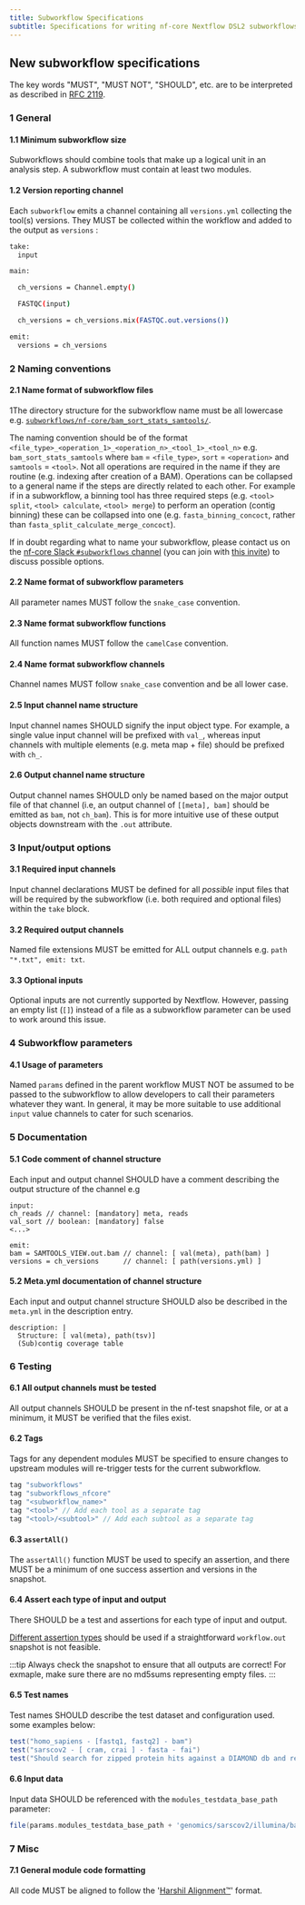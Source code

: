 ```yaml
---
title: Subworkflow Specifications
subtitle: Specifications for writing nf-core Nextflow DSL2 subworkflows
---
```


## New subworkflow specifications

The key words "MUST", "MUST NOT", "SHOULD", etc. are to be interpreted as described in [RFC 2119](https://tools.ietf.org/html/rfc2119).

### 1 General

#### 1.1 Minimum subworkflow size

Subworkflows should combine tools that make up a logical unit in an analysis step.
A subworkflow must contain at least two modules.

#### 1.2 Version reporting channel

Each `subworkflow` emits a channel containing all `versions.yml` collecting the tool(s) versions.
They MUST be collected within the workflow and added to the output as `versions` :

```bash
take:
  input

main:

  ch_versions = Channel.empty()

  FASTQC(input)

  ch_versions = ch_versions.mix(FASTQC.out.versions())

emit:
  versions = ch_versions
```

### 2 Naming conventions

#### 2.1 Name format of subworkflow files

1The directory structure for the subworkflow name must be all lowercase e.g. [`subworkflows/nf-core/bam_sort_stats_samtools/`](https://github.com/nf-core/modules/tree/master/subworkflows/nf-core/bam_sort_stats_samtools/).

The naming convention should be of the format `<file_type>_<operation_1>_<operation_n>_<tool_1>_<tool_n>` e.g. `bam_sort_stats_samtools` where `bam` = `<file_type>`, `sort` = `<operation>` and `samtools` = `<tool>`.
Not all operations are required in the name if they are routine (e.g. indexing after creation of a BAM). Operations can be collapsed to a general name if the steps are directly related to each other.
For example if in a subworkflow, a binning tool has three required steps (e.g. `<tool> split`, `<tool> calculate`, `<tool> merge`) to perform an operation (contig binning) these can be collapsed into one (e.g. `fasta_binning_concoct`, rather than `fasta_split_calculate_merge_concoct`).

If in doubt regarding what to name your subworkflow, please contact us on the [nf-core Slack `#subworkflows` channel](https://nfcore.slack.com/channels/subworkflows) (you can join with [this invite](https://nf-co.re/join/slack)) to discuss possible options.

#### 2.2 Name format of subworkflow parameters

All parameter names MUST follow the `snake_case` convention.

#### 2.3 Name format subworkflow functions

All function names MUST follow the `camelCase` convention.

#### 2.4 Name format subworkflow channels

Channel names MUST follow `snake_case` convention and be all lower case.

#### 2.5 Input channel name structure

Input channel names SHOULD signify the input object type.
For example, a single value input channel will be prefixed with `val_`, whereas input channels with multiple elements (e.g. meta map + file) should be prefixed with `ch_`.

#### 2.6 Output channel name structure

Output channel names SHOULD only be named based on the major output file of that channel (i.e, an output channel of `[[meta], bam]` should be emitted as `bam`, not `ch_bam`).
This is for more intuitive use of these output objects downstream with the `.out` attribute.

### 3 Input/output options

#### 3.1 Required input channels

Input channel declarations MUST be defined for all _possible_ input files that will be required by the subworkflow (i.e. both required and optional files) within the `take` block.

#### 3.2 Required output channels

Named file extensions MUST be emitted for ALL output channels e.g. `path "*.txt", emit: txt`.

#### 3.3 Optional inputs

Optional inputs are not currently supported by Nextflow.
However, passing an empty list (`[]`) instead of a file as a subworkflow parameter can be used to work around this issue.

### 4 Subworkflow parameters

#### 4.1 Usage of parameters

Named `params` defined in the parent workflow MUST NOT be assumed to be passed to the subworkflow to allow developers to call their parameters whatever they want.
In general, it may be more suitable to use additional `input` value channels to cater for such scenarios.

### 5 Documentation

#### 5.1 Code comment of channel structure

Each input and output channel SHOULD have a comment describing the output structure of the channel e.g

```nextflow
input:
ch_reads // channel: [mandatory] meta, reads
val_sort // boolean: [mandatory] false
<...>

emit:
bam = SAMTOOLS_VIEW.out.bam // channel: [ val(meta), path(bam) ]
versions = ch_versions      // channel: [ path(versions.yml) ]
```

#### 5.2 Meta.yml documentation of channel structure

Each input and output channel structure SHOULD also be described in the `meta.yml` in the description entry.

```text
description: |
  Structure: [ val(meta), path(tsv)]
  (Sub)contig coverage table
```

### 6 Testing

#### 6.1 All output channels must be tested

All output channels SHOULD be present in the nf-test snapshot file, or at a minimum, it MUST be verified that the files exist.

#### 6.2 Tags

Tags for any dependent modules MUST be specified to ensure changes to upstream modules will re-trigger tests for the current subworkflow.

```groovy
tag "subworkflows"
tag "subworkflows_nfcore"
tag "<subworkflow_name>"
tag "<tool>" // Add each tool as a separate tag
tag "<tool>/<subtool>" // Add each subtool as a separate tag
```

#### 6.3 `assertAll()`

The `assertAll()` function MUST be used to specify an assertion, and there MUST be a minimum of one success assertion and versions in the snapshot.

#### 6.4 Assert each type of input and output

There SHOULD be a test and assertions for each type of input and output.

[Different assertion types](https://nf-co.re/docs/contributing/tutorials/nf-test_assertions) should be used if a straightforward `workflow.out` snapshot is not feasible.

:::tip
Always check the snapshot to ensure that all outputs are correct!
For exmaple, make sure there are no md5sums representing empty files.
:::

#### 6.5 Test names

Test names SHOULD describe the test dataset and configuration used. some examples below:

```groovy
test("homo_sapiens - [fastq1, fastq2] - bam")
test("sarscov2 - [ cram, crai ] - fasta - fai")
test("Should search for zipped protein hits against a DIAMOND db and return a tab separated output file of hits")
```

#### 6.6 Input data

Input data SHOULD be referenced with the `modules_testdata_base_path` parameter:

```groovy
file(params.modules_testdata_base_path + 'genomics/sarscov2/illumina/bam/test.paired_end.sorted.bam', checkIfExists: true)
```

### 7 Misc

#### 7.1 General module code formatting

All code MUST be aligned to follow the '[Harshil Alignment™️](#what-is-the-harshil-alignment)' format.
